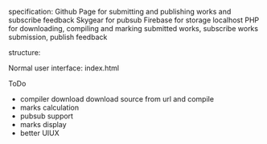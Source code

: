 specification:
Github Page for submitting and publishing works and subscribe feedback
Skygear for pubsub
Firebase for storage
localhost PHP for downloading, compiling and marking submitted works, subscribe works submission, publish feedback

structure:

Normal user interface: index.html

ToDo

- compiler download download source from url and compile
- marks calculation
- pubsub support
- marks display
- better UIUX

